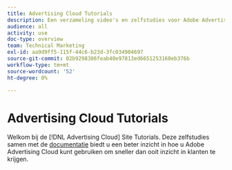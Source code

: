 ```yaml
---
title: Advertising Cloud Tutorials
description: Een verzameling video's en zelfstudies voor Adobe Advertising Cloud.
audience: all
activity: use
doc-type: overview
team: Technical Marketing
exl-id: aa9d9ff5-115f-44c6-b23d-3fc034904697
source-git-commit: 02b9298306feab40e97813ed6651253160eb376b
workflow-type: tm+mt
source-wordcount: '52'
ht-degree: 0%

---
```


# Advertising Cloud Tutorials

Welkom bij de [!DNL Advertising Cloud] Site Tutorials. Deze zelfstudies samen met de [documentatie](https://helpx.adobe.com/support/advertising-cloud.html) biedt u een beter inzicht in hoe u Adobe Advertising Cloud kunt gebruiken om sneller dan ooit inzicht in klanten te krijgen.

<!--
See other -learn tutorials landing pages to get ideas for additional content
-->
